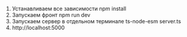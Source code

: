 1. Устанавливаем все зависимости npm install
2. Запускаем фронт npm run dev
3. Запускаем сервер в отдельном терминале ts-node-esm server.ts
4. http://localhost:5000
